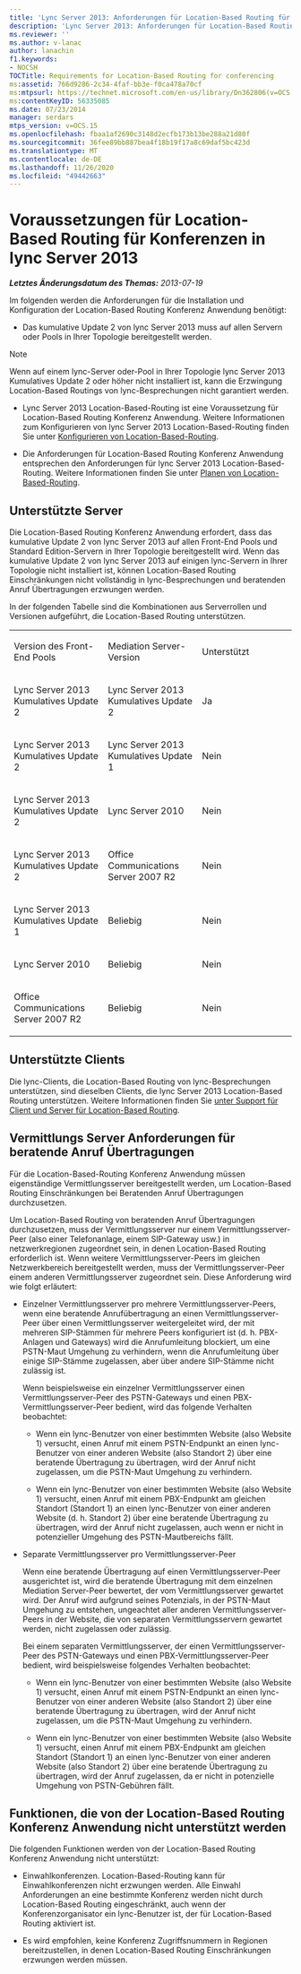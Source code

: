 ```yaml
---
title: 'Lync Server 2013: Anforderungen für Location-Based Routing für Konferenzen'
description: 'Lync Server 2013: Anforderungen für Location-Based Routing für Konferenzen.'
ms.reviewer: ''
ms.author: v-lanac
author: lanachin
f1.keywords:
- NOCSH
TOCTitle: Requirements for Location-Based Routing for conferencing
ms:assetid: 766d9286-2c34-4faf-bb3e-f0ca478a70cf
ms:mtpsurl: https://technet.microsoft.com/en-us/library/Dn362806(v=OCS.15)
ms:contentKeyID: 56335085
ms.date: 07/23/2014
manager: serdars
mtps_version: v=OCS.15
ms.openlocfilehash: fbaa1af2690c3148d2ecfb173b13be288a21d80f
ms.sourcegitcommit: 36fee89bb887bea4f18b19f17a8c69daf5bc423d
ms.translationtype: MT
ms.contentlocale: de-DE
ms.lasthandoff: 11/26/2020
ms.locfileid: "49442663"
---
```

# <a name="requirements-for-location-based-routing-for-conferencing-in-lync-server-2013"></a>Voraussetzungen für Location-Based Routing für Konferenzen in lync Server 2013

<div data-xmlns="http://www.w3.org/1999/xhtml">

<div class="topic" data-xmlns="http://www.w3.org/1999/xhtml" data-msxsl="urn:schemas-microsoft-com:xslt" data-cs="https://msdn.microsoft.com/">

<div data-asp="https://msdn2.microsoft.com/asp">



</div>

<div id="mainSection">

<div id="mainBody">

<span> </span>

_**Letztes Änderungsdatum des Themas:** 2013-07-19_

Im folgenden werden die Anforderungen für die Installation und Konfiguration der Location-Based Routing Konferenz Anwendung benötigt:

  - Das kumulative Update 2 von lync Server 2013 muss auf allen Servern oder Pools in Ihrer Topologie bereitgestellt werden.

<div>


> [!NOTE]  
> Wenn auf einem lync-Server oder-Pool in Ihrer Topologie lync Server 2013 Kumulatives Update 2 oder höher nicht installiert ist, kann die Erzwingung Location-Based Routings von lync-Besprechungen nicht garantiert werden.



</div>

  - Lync Server 2013 Location-Based-Routing ist eine Voraussetzung für Location-Based Routing Konferenz Anwendung. Weitere Informationen zum Konfigurieren von lync Server 2013 Location-Based-Routing finden Sie unter [Konfigurieren von Location-Based-Routing](lync-server-2013-configuring-location-based-routing.md).

  - Die Anforderungen für Location-Based Routing Konferenz Anwendung entsprechen den Anforderungen für lync Server 2013 Location-Based-Routing. Weitere Informationen finden Sie unter [Planen von Location-Based-Routing](lync-server-2013-planning-for-location-based-routing.md).

<div>

## <a name="supported-servers"></a>Unterstützte Server

Die Location-Based Routing Konferenz Anwendung erfordert, dass das kumulative Update 2 von lync Server 2013 auf allen Front-End Pools und Standard Edition-Servern in Ihrer Topologie bereitgestellt wird. Wenn das kumulative Update 2 von lync Server 2013 auf einigen lync-Servern in Ihrer Topologie nicht installiert ist, können Location-Based Routing Einschränkungen nicht vollständig in lync-Besprechungen und beratenden Anruf Übertragungen erzwungen werden.

In der folgenden Tabelle sind die Kombinationen aus Serverrollen und Versionen aufgeführt, die Location-Based Routing unterstützen.


<table>
<colgroup>
<col style="width: 33%" />
<col style="width: 33%" />
<col style="width: 33%" />
</colgroup>
<tbody>
<tr class="odd">
<td><p>Version des Front-End Pools</p></td>
<td><p>Mediation Server-Version</p></td>
<td><p>Unterstützt</p></td>
</tr>
<tr class="even">
<td><p>Lync Server 2013 Kumulatives Update 2</p></td>
<td><p>Lync Server 2013 Kumulatives Update 2</p></td>
<td><p>Ja</p></td>
</tr>
<tr class="odd">
<td><p>Lync Server 2013 Kumulatives Update 2</p></td>
<td><p>Lync Server 2013 Kumulatives Update 1</p></td>
<td><p>Nein</p></td>
</tr>
<tr class="even">
<td><p>Lync Server 2013 Kumulatives Update 2</p></td>
<td><p>Lync Server 2010</p></td>
<td><p>Nein</p></td>
</tr>
<tr class="odd">
<td><p>Lync Server 2013 Kumulatives Update 2</p></td>
<td><p>Office Communications Server 2007 R2</p></td>
<td><p>Nein</p></td>
</tr>
<tr class="even">
<td><p>Lync Server 2013 Kumulatives Update 1</p></td>
<td><p>Beliebig</p></td>
<td><p>Nein</p></td>
</tr>
<tr class="odd">
<td><p>Lync Server 2010</p></td>
<td><p>Beliebig</p></td>
<td><p>Nein</p></td>
</tr>
<tr class="even">
<td><p>Office Communications Server 2007 R2</p></td>
<td><p>Beliebig</p></td>
<td><p>Nein</p></td>
</tr>
</tbody>
</table>


</div>

<div>

## <a name="supported-clients"></a>Unterstützte Clients

Die lync-Clients, die Location-Based Routing von lync-Besprechungen unterstützen, sind dieselben Clients, die lync Server 2013 Location-Based Routing unterstützen. Weitere Informationen finden Sie [unter Support für Client und Server für Location-Based Routing](lync-server-2013-client-and-server-support-for-location-based-routing.md).

</div>

<div>

## <a name="mediation-server-requirements-for-consultative-call-transfers"></a>Vermittlungs Server Anforderungen für beratende Anruf Übertragungen

Für die Location-Based-Routing Konferenz Anwendung müssen eigenständige Vermittlungsserver bereitgestellt werden, um Location-Based Routing Einschränkungen bei Beratenden Anruf Übertragungen durchzusetzen.

Um Location-Based Routing von beratenden Anruf Übertragungen durchzusetzen, muss der Vermittlungsserver nur einem Vermittlungsserver-Peer (also einer Telefonanlage, einem SIP-Gateway usw.) in netzwerkregionen zugeordnet sein, in denen Location-Based Routing erforderlich ist. Wenn weitere Vermittlungsserver-Peers im gleichen Netzwerkbereich bereitgestellt werden, muss der Vermittlungsserver-Peer einem anderen Vermittlungsserver zugeordnet sein. Diese Anforderung wird wie folgt erläutert:

  - Einzelner Vermittlungsserver pro mehrere Vermittlungsserver-Peers, wenn eine beratende Anrufübertragung an einen Vermittlungsserver-Peer über einen Vermittlungsserver weitergeleitet wird, der mit mehreren SIP-Stämmen für mehrere Peers konfiguriert ist (d. h. PBX-Anlagen und Gateways) wird die Anrufumleitung blockiert, um eine PSTN-Maut Umgehung zu verhindern, wenn die Anrufumleitung über einige SIP-Stämme zugelassen, aber über andere SIP-Stämme nicht zulässig ist.
    
    Wenn beispielsweise ein einzelner Vermittlungsserver einen Vermittlungsserver-Peer des PSTN-Gateways und einen PBX-Vermittlungsserver-Peer bedient, wird das folgende Verhalten beobachtet:
    
      - Wenn ein lync-Benutzer von einer bestimmten Website (also Website 1) versucht, einen Anruf mit einem PSTN-Endpunkt an einen lync-Benutzer von einer anderen Website (also Standort 2) über eine beratende Übertragung zu übertragen, wird der Anruf nicht zugelassen, um die PSTN-Maut Umgehung zu verhindern.
    
      - Wenn ein lync-Benutzer von einer bestimmten Website (also Website 1) versucht, einen Anruf mit einem PBX-Endpunkt am gleichen Standort (Standort 1) an einen lync-Benutzer von einer anderen Website (d. h. Standort 2) über eine beratende Übertragung zu übertragen, wird der Anruf nicht zugelassen, auch wenn er nicht in potenzieller Umgehung des PSTN-Mautbereichs fällt.

  - Separate Vermittlungsserver pro Vermittlungsserver-Peer
    
    Wenn eine beratende Übertragung auf einen Vermittlungsserver-Peer ausgerichtet ist, wird die beratende Übertragung mit dem einzelnen Mediation Server-Peer bewertet, der vom Vermittlungsserver gewartet wird. Der Anruf wird aufgrund seines Potenzials, in der PSTN-Maut Umgehung zu entstehen, ungeachtet aller anderen Vermittlungsserver-Peers in der Website, die von separaten Vermittlungsservern gewartet werden, nicht zugelassen oder zulässig.
    
    Bei einem separaten Vermittlungsserver, der einen Vermittlungsserver-Peer des PSTN-Gateways und einen PBX-Vermittlungsserver-Peer bedient, wird beispielsweise folgendes Verhalten beobachtet:
    
      - Wenn ein lync-Benutzer von einer bestimmten Website (also Website 1) versucht, einen Anruf mit einem PSTN-Endpunkt an einen lync-Benutzer von einer anderen Website (also Standort 2) über eine beratende Übertragung zu übertragen, wird der Anruf nicht zugelassen, um die PSTN-Maut Umgehung zu verhindern.
    
      - Wenn ein lync-Benutzer von einer bestimmten Website (also Website 1) versucht, einen Anruf mit einem PBX-Endpunkt am gleichen Standort (Standort 1) an einen lync-Benutzer von einer anderen Website (also Standort 2) über eine beratende Übertragung zu übertragen, wird der Anruf zugelassen, da er nicht in potenzielle Umgehung von PSTN-Gebühren fällt.

</div>

<div>

## <a name="capabilities-not-supported-by-the-location-based-routing-conferencing-application"></a>Funktionen, die von der Location-Based Routing Konferenz Anwendung nicht unterstützt werden

Die folgenden Funktionen werden von der Location-Based Routing Konferenz Anwendung nicht unterstützt:

  - Einwahlkonferenzen. Location-Based-Routing kann für Einwahlkonferenzen nicht erzwungen werden. Alle Einwahl Anforderungen an eine bestimmte Konferenz werden nicht durch Location-Based Routing eingeschränkt, auch wenn der Konferenzorganisator ein lync-Benutzer ist, der für Location-Based Routing aktiviert ist.

  - Es wird empfohlen, keine Konferenz Zugriffsnummern in Regionen bereitzustellen, in denen Location-Based Routing Einschränkungen erzwungen werden müssen.

</div>

</div>

<span> </span>

</div>

</div>

</div>

